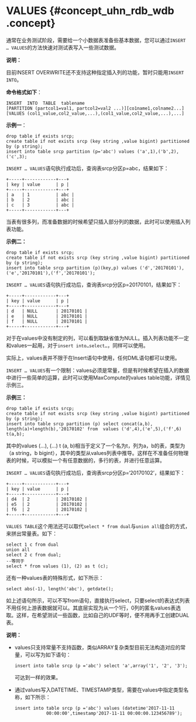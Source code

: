 # VALUES {#concept_uhn_rdb_wdb .concept}

通常在业务测试阶段，需要给一个小数据表准备些基本数据，您可以通过`INSERT … VALUES`的方法快速对测试表写入一些测试数据。

**说明：** 

目前INSERT OVERWRITE还不支持这种指定插入列的功能，暂时只能用`INSERT INTO`。

**命令格式如下**：

```
INSERT  INTO  TABLE  tablename 
[PARTITION (partcol1=val1, partcol2=val2 ...)][co1name1,colname2...] 
[VALUES (col1_value,col2_value,...),(col1_value,col2_value,...),...]
```

**示例一**：

```
drop table if exists srcp;
create table if not exists srcp (key string ,value bigint) partitioned by (p string);
insert into table srcp partition (p='abc') values ('a',1),('b',2),('c',3);
```

`INSERT … VALUES`语句执行成功后，查询表srcp分区p=abc，结果如下：

```
+-----+------------+---+
| key | value      | p |
+-----+------------+---+
| a   | 1          | abc |
| b   | 2          | abc |
| c   | 3          | abc |
+-----+------------+---+
```

当表有很多列，而准备数据的时候希望只插入部分列的数据，此时可以使用插入列表功能。

**示例二：**

```
drop table if exists srcp;
create table if not exists srcp (key string ,value bigint) partitioned by (p string);
insert into table srcp partition (p)(key,p) values ('d','20170101'),('e','20170101'),('f','20170101');
```

`INSERT … VALUES`语句执行成功后，查询表srcp分区p=20170101，结果如下：

```
+-----+------------+---+
| key | value      | p |
+-----+------------+---+
| d   | NULL       | 20170101 |
| e   | NULL       | 20170101 |
| f   | NULL       | 20170101 |
+-----+------------+---+
```

对于在values中没有制定的列，可以看到取缺省值为NULL。插入列表功能不一定和values一起用，对于`insert into…select…`，同样可以使用。

实际上，values表并不限于在Insert语句中使用，任何DML语句都可以使用。

`INSERT … VALUES`有一个限制：values必须是常量，但是有时候希望在插入的数据中进行一些简单的运算，此时可以使用MaxCompute的values table功能，详情见示例三。

**示例三：**

```
drop table if exists srcp;
create table if not exists srcp (key string ,value bigint) partitioned by (p string);
insert into table srcp partition (p) select concat(a,b), length(a)+length(b),'20170102' from  values ('d',4),('e',5),('f',6) t(a,b);
```

其中的values \(…\), \(…\) t \(a, b\)相当于定义了一个名为t，列为a，b的表，类型为（a string，b bigint），其中的类型从values列表中推导。这样在不准备任何物理表的时候，可以模拟一个有任意数据的，多行的表，并进行任意运算。

`INSERT … VALUES`语句执行成功后，查询表srcp分区p=‘20170102’，结果如下：

```
+-----+------------+---+
| key | value      | p |
+-----+------------+---+
| d4  | 2          | 20170102 |
| e5  | 2          | 20170102 |
| f6  | 2          | 20170102 |
+-----+------------+---+
```

`VALUES TABLE`这个用法还可以取代`select * from dual`与`union all`组合的方式，来拼出常量表。如下：

```
select 1 c from dual 
union all
select 2 c from dual;
--等同于 
select * from values (1), (2) as t (c);
```

还有一种values表的特殊形式，如下所示：

```
select abs(-1), length('abc'), getdate();
```

如上述语句所示，可以不写from语句，直接执行select，只要select的表达式列表不用任何上游表数据就可以。其底层实现为从一个1行，0列的匿名values表选取。这样，在希望测试一些函数，比如自己的UDF等时，便不用再手工创建DUAL表。

**说明：** 

-   values只支持常量不支持函数，类似ARRAY复杂类型目前无法构造对应的常量，可以写为如下语句：

    ```
    insert into table srcp (p ='abc') select 'a',array('1', '2', '3');
    ```

    可达到一样的效果。

-   通过values写入DATETIME、TIMESTAMP类型，需要在values中指定类型名称，如下所示：

    ```
    insert into table srcp (p ='abc') values (datetime'2017-11-11
                00:00:00',timestamp'2017-11-11 00:00:00.123456789');
    ```


